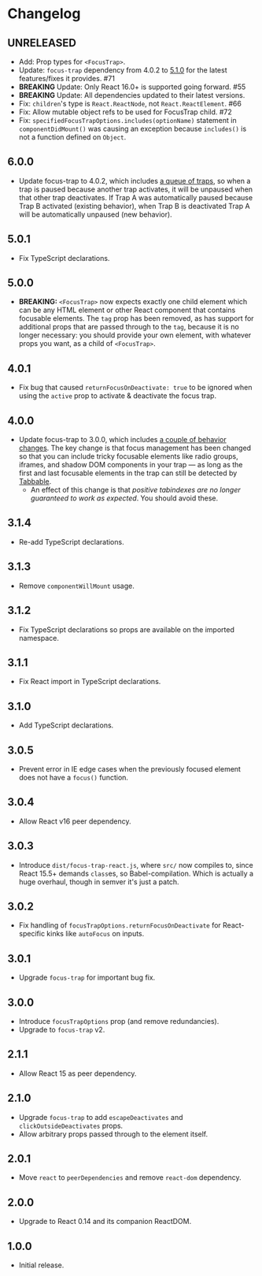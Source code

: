 # Changelog

## UNRELEASED

- Add: Prop types for `<FocusTrap>`.
- Update: `focus-trap` dependency from 4.0.2 to [5.1.0](https://github.com/davidtheclark/focus-trap/blob/master/CHANGELOG.md#510) for the latest features/fixes it provides. #71
- **BREAKING** Update: Only React 16.0+ is supported going forward. #55
- **BREAKING** Update: All dependencies updated to their latest versions.
- Fix: `children`'s type is `React.ReactNode`, not `React.ReactElement`. #66
- Fix: Allow mutable object refs to be used for FocusTrap child. #72
- Fix: `specifiedFocusTrapOptions.includes(optionName)` statement in `componentDidMount()` was causing an exception because `includes()` is not a function defined on `Object`.

## 6.0.0

- Update focus-trap to 4.0.2, which includes [a queue of traps](https://github.com/davidtheclark/focus-trap/blob/master/CHANGELOG.md#400), so when a trap is paused because another trap activates, it will be unpaused when that other trap deactivates. If Trap A was automatically paused because Trap B activated (existing behavior), when Trap B is deactivated Trap A will be automatically unpaused (new behavior).

## 5.0.1

- Fix TypeScript declarations.

## 5.0.0

- **BREAKING:** `<FocusTrap>` now expects exactly one child element which can be any HTML element or other React component that contains focusable elements. The `tag` prop has been removed, as has support for additional props that are passed through to the `tag`, because it is no longer necessary: you should provide your own element, with whatever props you want, as a child of `<FocusTrap>`.

## 4.0.1

- Fix bug that caused `returnFocusOnDeactivate: true` to be ignored when using the `active` prop to activate & deactivate the focus trap.

## 4.0.0

- Update focus-trap to 3.0.0, which includes [a couple of behavior changes](https://github.com/davidtheclark/focus-trap/blob/master/CHANGELOG.md#300). The key change is that focus management has been changed so that you can include tricky focusable elements like radio groups, iframes, and shadow DOM components in your trap — as long as the first and last focusable elements in the trap can still be detected by [Tabbable](https://github.com/davidtheclark/tabbable).
  - An effect of this change is that *positive tabindexes are no longer guaranteed to work as expected*. You should avoid these.

## 3.1.4

- Re-add TypeScript declarations.

## 3.1.3

- Remove `componentWillMount` usage.

## 3.1.2

- Fix TypeScript declarations so props are available on the imported namespace.

## 3.1.1

- Fix React import in TypeScript declarations.

## 3.1.0

- Add TypeScript declarations.

## 3.0.5

- Prevent error in IE edge cases when the previously focused element does not have a `focus()` function.

## 3.0.4

- Allow React v16 peer dependency.

## 3.0.3

- Introduce `dist/focus-trap-react.js`, where `src/` now compiles to, since React 15.5+ demands `class`es, so Babel-compilation.
  Which is actually a huge overhaul, though in semver it's just a patch.

## 3.0.2

- Fix handling of `focusTrapOptions.returnFocusOnDeactivate` for React-specific kinks like `autoFocus` on inputs.

## 3.0.1

- Upgrade `focus-trap` for important bug fix.

## 3.0.0

- Introduce `focusTrapOptions` prop (and remove redundancies).
- Upgrade to `focus-trap` v2.

## 2.1.1

- Allow React 15 as peer dependency.

## 2.1.0

- Upgrade `focus-trap` to add `escapeDeactivates` and `clickOutsideDeactivates` props.
- Allow arbitrary props passed through to the element itself.

## 2.0.1

- Move `react` to `peerDependencies` and remove `react-dom` dependency.

## 2.0.0

- Upgrade to React 0.14 and its companion ReactDOM.

## 1.0.0

- Initial release.
